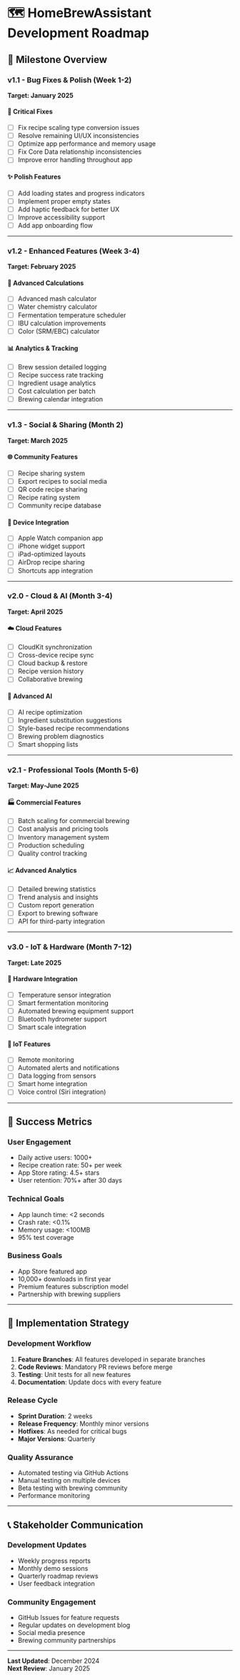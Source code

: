 # 🗺️ HomeBrewAssistant Development Roadmap

## 📅 **Milestone Overview**

### **v1.1 - Bug Fixes & Polish (Week 1-2)**
**Target: January 2025**

#### 🐛 **Critical Fixes**
- [ ] Fix recipe scaling type conversion issues
- [ ] Resolve remaining UI/UX inconsistencies  
- [ ] Optimize app performance and memory usage
- [ ] Fix Core Data relationship inconsistencies
- [ ] Improve error handling throughout app

#### ✨ **Polish Features**
- [ ] Add loading states and progress indicators
- [ ] Implement proper empty states
- [ ] Add haptic feedback for better UX
- [ ] Improve accessibility support
- [ ] Add app onboarding flow

---

### **v1.2 - Enhanced Features (Week 3-4)**
**Target: February 2025**

#### 🧪 **Advanced Calculations**
- [ ] Advanced mash calculator
- [ ] Water chemistry calculator  
- [ ] Fermentation temperature scheduler
- [ ] IBU calculation improvements
- [ ] Color (SRM/EBC) calculator

#### 📊 **Analytics & Tracking**
- [ ] Brew session detailed logging
- [ ] Recipe success rate tracking
- [ ] Ingredient usage analytics
- [ ] Cost calculation per batch
- [ ] Brewing calendar integration

---

### **v1.3 - Social & Sharing (Month 2)**
**Target: March 2025**

#### 🌐 **Community Features**
- [ ] Recipe sharing system
- [ ] Export recipes to social media
- [ ] QR code recipe sharing
- [ ] Recipe rating system
- [ ] Community recipe database

#### 📱 **Device Integration**
- [ ] Apple Watch companion app
- [ ] iPhone widget support
- [ ] iPad-optimized layouts
- [ ] AirDrop recipe sharing
- [ ] Shortcuts app integration

---

### **v2.0 - Cloud & AI (Month 3-4)**
**Target: April 2025**

#### ☁️ **Cloud Features**
- [ ] CloudKit synchronization
- [ ] Cross-device recipe sync
- [ ] Cloud backup & restore
- [ ] Recipe version history
- [ ] Collaborative brewing

#### 🤖 **Advanced AI**
- [ ] AI recipe optimization
- [ ] Ingredient substitution suggestions
- [ ] Style-based recipe recommendations
- [ ] Brewing problem diagnostics
- [ ] Smart shopping lists

---

### **v2.1 - Professional Tools (Month 5-6)**
**Target: May-June 2025**

#### 🏭 **Commercial Features**
- [ ] Batch scaling for commercial brewing
- [ ] Cost analysis and pricing tools
- [ ] Inventory management system
- [ ] Production scheduling
- [ ] Quality control tracking

#### 📈 **Advanced Analytics**
- [ ] Detailed brewing statistics
- [ ] Trend analysis and insights
- [ ] Custom report generation
- [ ] Export to brewing software
- [ ] API for third-party integration

---

### **v3.0 - IoT & Hardware (Month 7-12)**
**Target: Late 2025**

#### 🔌 **Hardware Integration**
- [ ] Temperature sensor integration
- [ ] Smart fermentation monitoring
- [ ] Automated brewing equipment support
- [ ] Bluetooth hydrometer support
- [ ] Smart scale integration

#### 📡 **IoT Features**
- [ ] Remote monitoring
- [ ] Automated alerts and notifications
- [ ] Data logging from sensors
- [ ] Smart home integration
- [ ] Voice control (Siri integration)

---

## 🎯 **Success Metrics**

### **User Engagement**
- Daily active users: 1000+
- Recipe creation rate: 50+ per week
- App Store rating: 4.5+ stars
- User retention: 70%+ after 30 days

### **Technical Goals**
- App launch time: <2 seconds
- Crash rate: <0.1%
- Memory usage: <100MB
- 95% test coverage

### **Business Goals**
- App Store featured app
- 10,000+ downloads in first year
- Premium features subscription model
- Partnership with brewing suppliers

---

## 🚀 **Implementation Strategy**

### **Development Workflow**
1. **Feature Branches**: All features developed in separate branches
2. **Code Reviews**: Mandatory PR reviews before merge
3. **Testing**: Unit tests for all new features
4. **Documentation**: Update docs with every feature

### **Release Cycle**
- **Sprint Duration**: 2 weeks
- **Release Frequency**: Monthly minor versions
- **Hotfixes**: As needed for critical bugs
- **Major Versions**: Quarterly

### **Quality Assurance**
- Automated testing via GitHub Actions
- Manual testing on multiple devices
- Beta testing with brewing community
- Performance monitoring

---

## 📞 **Stakeholder Communication**

### **Development Updates**
- Weekly progress reports
- Monthly demo sessions
- Quarterly roadmap reviews
- User feedback integration

### **Community Engagement**
- GitHub Issues for feature requests
- Regular updates on development blog
- Social media presence
- Brewing community partnerships

---

**Last Updated**: December 2024  
**Next Review**: January 2025 